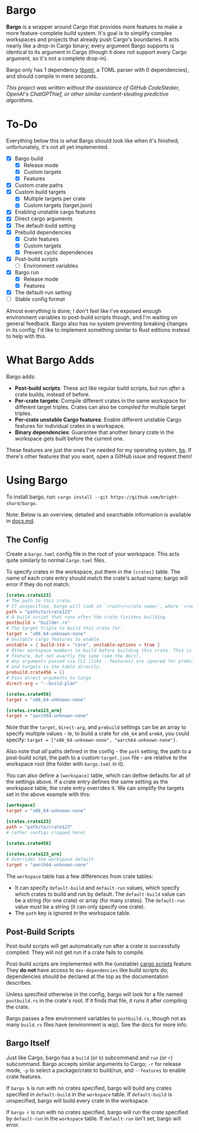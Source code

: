 # Bargo

**Bargo** is a wrapper around Cargo that provides more features to make a more feature-complete build system. It's goal is to simplify complex workspaces and projects that already push Cargo's boundaries. It acts nearly like a drop-in Cargo binary; every argument Bargo supports is identical to its argument in Cargo (though it does not support every Cargo argument, so it's not a complete drop-in).

Bargo only has 1 dependency ([boml](https://github.com/bright-shard/boml), a TOML parser with 0 dependencies), and should compile in mere seconds.

_This project was written without the assistance of GitHub CodeStealer, OpenAI's ChatGPThief, or other similar
content-stealing predictive algorithms._

# To-Do

Everything below this is what Bargo should look like when it's finished; unfortunately, it's not all yet implemented.

- [x] Bargo build
  - [x] Release mode
  - [x] Custom targets
  - [x] Features
- [x] Custom crate paths
- [x] Custom build targets
  - [x] Multiple targets per crate
  - [x] Custom targets (target.json)
- [x] Enabling unstable cargo features
- [x] Direct cargo arguments
- [x] The default-build setting
- [x] Prebuild dependencies
  - [x] Crate features
  - [x] Custom targets
  - [x] Prevent cyclic dependences
- [x] Post-build scripts
  - [ ] Environment variables
- [x] Bargo run
  - [x] Release mode
  - [x] Features
- [x] The default-run setting
- [ ] Stable config format

Almost everything is done; I don't feel like I've exposed enough environment variables to post-build scripts though, and I'm waiting on general feedback. Bargo also has no system preventing breaking changes in its config; I'd like to implement something similar to Rust editions instead to help with this.

# What Bargo Adds

Bargo adds:

- **Post-build scripts**: These act like regular build scripts, but run _after_ a crate builds, instead of before.
- **Per-crate targets**: Compile different crates in the same workspace for different target triples. Crates can also be compiled for multiple target triples.
- **Per-crate unstable Cargo features**: Enable different unstable Cargo features for individual crates in a workspace.
- **Binary dependencies**: Guarantee that another binary crate in the workspace gets built before the current one.

These features are just the ones I've needed for my operating system, [bs](https://github.com/bright-shard/bs). If there's other features that you want, open a GitHub issue and request them!

# Using Bargo

To install bargo, run: `cargo install --git https://github.com/bright-shard/bargo`.

Note: Below is an overview, detailed and searchable information is available in [docs.md](docs.md).

## The Config

Create a `bargo.toml` config file in the root of your workspace. This acts quite similarly to normal `Cargo.toml` files.

To specify crates in the workspace, put them in the `[crates]` table. The name of each crate entry should match the crate's actual name; bargo will error if they do not match.

```toml
[crates.crate123]
# The path to this crate.
# If unspecified, bargo will look in `<root>/<crate name>`, where `<root>` is the folder with the `bargo.toml` file.
path = "path/to/crate123"
# A build script that runs after the crate finishes building.
postbuild = "builder.rs"
# The target triple to build this crate for.
target = "x86_64-unknown-none"
# Unstable cargo features to enable.
unstable = { build-std = "core", unstable-options = true }
# Other workspace members to build before building this crate. This is similar to the unstable artifact dependencies
# feature, but not exactly the same (see the docs).
# Any arguments passed via CLI (like --features) are ignored for prebuilds. You can instead specify crate features
# and targets in the table directly.
prebuild.crate456 = {}
# Pass direct arguments to Cargo
direct-arg = "--build-plan"

[crates.crate456]
target = "x86_64-unknown-none"

[crates.crate123_arm]
target = "aarch64-unknown-none"
```

Note that the `target`, `direct-arg`, and `prebuild` settings can be an array to specify multiple values - ie, to build a crate for `x86_64` and `arm64`, you could specify: `target = ["x86_64-unknown-none", "aarch64-unknown-none"]`.

Also note that _all_ paths defined in the config - the `path` setting, the path to a post-build script, the path to a custom `target.json` file - are relative to the workspace root (the folder with `bargo.toml` in it).

You can also define a `[workspace]` table, which can define defaults for all of the settings above. If a crate entry defines the same setting as the workspace table, the crate entry overrides it. We can simplify the targets set in the
above example with this:

```toml
[workspace]
target = "x86_64-unknown-none"

[crates.crate123]
path = "path/to/crate123"
# (other configs cropped here)

[crates.crate456]

[crates.crate123_arm]
# Overrides the workspace default
target = "aarch64-unknown-none"
```

The `workspace` table has a few differences from crate tables:

- It can specify `default-build` and `default-run` values, which specify which crates to build and run by default. The `default-build` value can be a string (for one crate) or array (for many crates). The `default-run` value must be a string (it can only specify one crate).
- The `path` key is ignored in the workspace table.

## Post-Build Scripts

Post-build scripts will get automatically run after a crate is successfully compiled. They will not get run if a crate fails to compile.

Post-build scripts are implemented with the (unstable) [cargo scripts](https://dev-doc.rust-lang.org/stable/cargo/reference/unstable.html#script) feature. They **do not** have access to `dev-dependencies` like build scripts do; dependencies should be declared at the top as the documentation describes.

Unless specified otherwise in the config, bargo will look for a file named `postbuild.rs` in the crate's root. If it finds that file, it runs it after compiling the crate.

Bargo passes a few environment variables to `postbuild.rs`, though not as many `build.rs` files have (environment is wip). See the docs for more info.

## Bargo Itself

Just like Cargo, bargo has a `build` (or `b`) subcommand and `run` (or `r`) subcommand. Bargo accepts similar arguments to Cargo; `-r` for release mode, `-p` to select a package/crate to build/run, and `--features` to enable crate features.

If `bargo b` is run with no crates specified, bargo will build any crates specified in `default-build` in the `workspace` table. If `default-build` is unspecified, bargo will build every crate in the workspace.

If `bargo r` is run with no crates specified, bargo will run the crate specified by `default-run` in the `workspace` table. If `default-run` isn't set, bargo will error.
